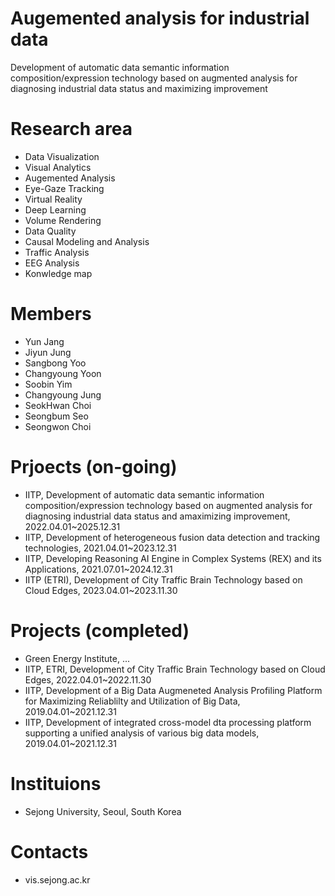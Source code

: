 # Augemented analysis for industrial data
Development of automatic data semantic information composition/expression technology based on augmented analysis for diagnosing industrial data status and maximizing improvement

# Research area
- Data Visualization
- Visual Analytics
- Augemented Analysis
- Eye-Gaze Tracking
- Virtual Reality
- Deep Learning
- Volume Rendering
- Data Quality
- Causal Modeling and Analysis
- Traffic Analysis
- EEG Analysis
- Konwledge map

# Members
- Yun Jang
- Jiyun Jung
- Sangbong Yoo
- Changyoung Yoon
- Soobin Yim
- Changyoung Jung
- SeokHwan Choi
- Seongbum Seo
- Seongwon Choi

# Prjoects (on-going)
- IITP, Development of automatic data semantic information composition/expression technology based on augmented analysis for diagnosing industrial data status and amaximizing improvement, 2022.04.01~2025.12.31
- IITP, Development of heterogeneous fusion data detection and tracking technologies, 2021.04.01~2023.12.31
- IITP, Developing Reasoning AI Engine in Complex Systems (REX) and its Applications, 2021.07.01~2024.12.31
- IITP (ETRI), Development of City Traffic Brain Technology based on Cloud Edges, 2023.04.01~2023.11.30

# Projects (completed)
- Green Energy Institute, ...
- IITP, ETRI, Development of City Traffic Brain Technology based on Cloud Edges, 2022.04.01~2022.11.30
- IITP, Development of a Big Data Augmeneted Analysis Profiling Platform for Maximizing Reliablilty and Utilization of Big Data, 2019.04.01~2021.12.31
- IITP, Development of integrated cross-model dta processing platform supporting a unified analysis of various big data models, 2019.04.01~2021.12.31

# Instituions
- Sejong University, Seoul, South Korea

# Contacts
- vis.sejong.ac.kr
